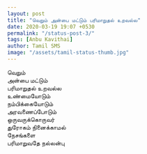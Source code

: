 ```yaml
---
layout: post
title: "வெறும் அன்பை மட்டும் பரிமாறுதல் உறவல்ல"
date: 2020-03-19 19:07 +0530
permalink: "/status-post-3/"
tags: [Anbu Kavithai]
author: Tamil SMS
image: "/assets/tamil-status-thumb.jpg"
---
```


வெறும்  
அன்பை மட்டும்  
பரிமாறுதல் உறவல்ல  
உண்மையோடும்  
நம்பிக்கையோடும்  
அரவணைப்போடும்  
ஒருவருக்கொருவர்  
துரோகம் நினைக்காமல்  
நேசங்களை  
பரிமாறுவதே நல்லன்பு
